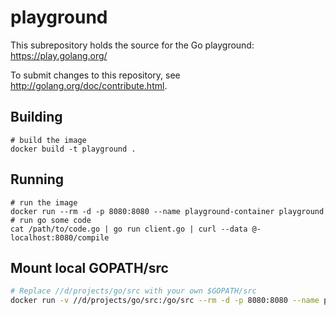 # playground

This subrepository holds the source for the Go playground:
https://play.golang.org/

To submit changes to this repository, see http://golang.org/doc/contribute.html.

## Building

```
# build the image
docker build -t playground .
```

## Running

```
# run the image
docker run --rm -d -p 8080:8080 --name playground-container playground
# run go some code
cat /path/to/code.go | go run client.go | curl --data @- localhost:8080/compile
```

## Mount local GOPATH/src

```bash
# Replace //d/projects/go/src with your own $GOPATH/src
docker run -v //d/projects/go/src:/go/src --rm -d -p 8080:8080 --name playground-container playground
``` 